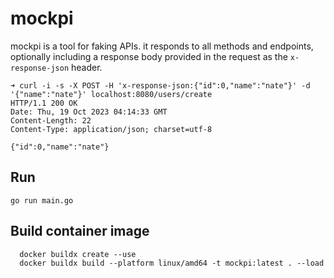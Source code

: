 # mockpi

mockpi is a tool for faking APIs. it responds to all methods and endpoints, optionally including a response body provided in the request as the `x-response-json` header.

```shell
➜ curl -i -s -X POST -H 'x-response-json:{"id":0,"name":"nate"}' -d '{"name":"nate"}' localhost:8080/users/create
HTTP/1.1 200 OK
Date: Thu, 19 Oct 2023 04:14:33 GMT
Content-Length: 22
Content-Type: application/json; charset=utf-8

{"id":0,"name":"nate"}
```

## Run

`go run main.go`

## Build container image

```shell
  docker buildx create --use
  docker buildx build --platform linux/amd64 -t mockpi:latest . --load
```
